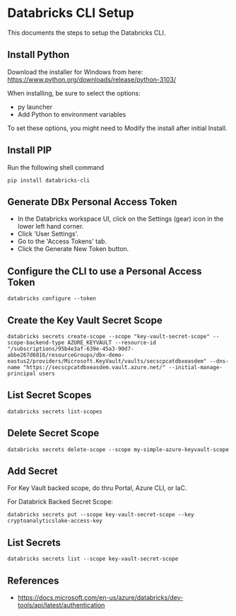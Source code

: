 # Databricks CLI Setup

This documents the steps to setup the Databricks CLI.

## Install Python

Download the installer for Windows from here:  <https://www.python.org/downloads/release/python-3103/>

When installing, be sure to select the options:

- py launcher
- Add Python to environment variables

To set these options, you might need to Modify the install after initial Install.

## Install PIP

Run the following shell command

    pip install databricks-cli

## Generate DBx Personal Access Token

- In the Databricks workspace UI, click on the Settings (gear) icon in the lower left hand corner.
- Click 'User Settings'.
- Go to the 'Access Tokens' tab.
- Click the Generate New Token button.

## Configure the CLI to use a Personal Access Token

    databricks configure --token

## Create the Key Vault Secret Scope

    databricks secrets create-scope --scope "key-vault-secret-scope" --scope-backend-type AZURE_KEYVAULT --resource-id "/subscriptions/95b4e3af-639e-45a3-90d7-abbe267d6816/resourceGroups/dbx-demo-eastus2/providers/Microsoft.KeyVault/vaults/secscpcatdbxeasdem" --dns-name "https://secscpcatdbxeasdem.vault.azure.net/" --initial-manage-principal users

## List Secret Scopes

    databricks secrets list-scopes

## Delete Secret Scope

    databricks secrets delete-scope --scope my-simple-azure-keyvault-scope

## Add Secret

For Key Vault backed scope, do thru Portal, Azure CLI, or IaC.

For Databrick Backed Secret Scope:

    databricks secrets put --scope key-vault-secret-scope --key cryptoanalyticslake-access-key

## List Secrets

    databricks secrets list --scope key-vault-secret-scope

## References

- <https://docs.microsoft.com/en-us/azure/databricks/dev-tools/api/latest/authentication>
